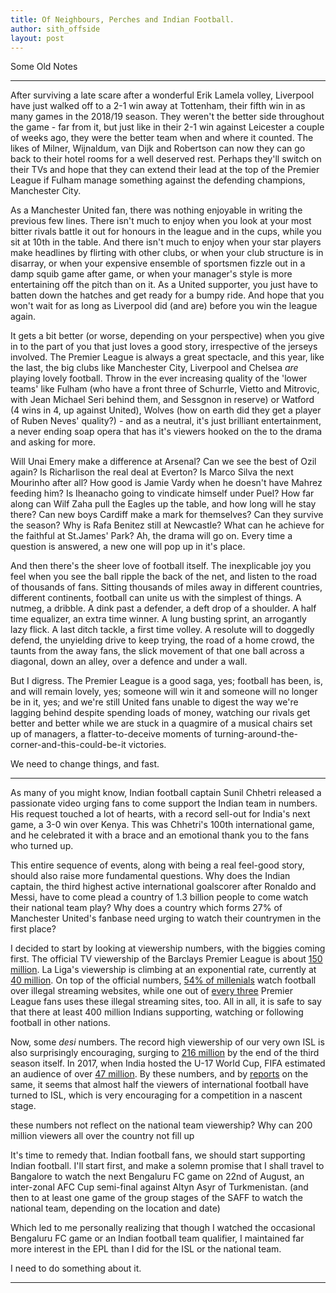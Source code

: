 ```yaml
---
title: Of Neighbours, Perches and Indian Football.
author: sith_offside
layout: post
---
```


Some Old Notes

***

After surviving a late scare after a wonderful Erik Lamela volley, Liverpool have just walked off to a 2-1 win away at Tottenham, their fifth win in as many games in the 2018/19 season. They weren't the better side throughout the game - far from it, but just like in their 2-1 win against Leicester a couple of weeks ago, they were the better team when and where it counted. The likes of Milner, Wijnaldum, van Dijk and Robertson can now they can go back to their hotel rooms for a well deserved rest. Perhaps they'll switch on their TVs and hope that they can extend their lead at the top of the Premier League if Fulham manage something against the defending champions, Manchester City. 

As a Manchester United fan, there was nothing enjoyable in writing the previous few lines. There isn't much to enjoy when you look at your most bitter rivals battle it out for honours in the league and in the cups, while you sit at 10th in the table. And there isn't much to enjoy when your star players make headlines by flirting with other clubs, or when your club structure is in disarray, or when your expensive ensemble of sportsmen fizzle out in a damp squib game after game, or when your manager's style is more entertaining off the pitch than on it. As a United supporter, you just have to batten down the hatches and get ready for a bumpy ride. And hope that you won't wait for as long as Liverpool did (and are) before you win the league again. 

It gets a bit better (or worse, depending on your perspective) when you give in to the part of you that just loves a good story, irrespective of the jerseys involved. The Premier League is always a great spectacle, and this year, like the last, the big clubs like Manchester City, Liverpool and Chelsea _are_ playing lovely football. Throw in the ever increasing quality of the 'lower teams' like Fulham (who have a front three of Schurrle, Vietto and Mitrovic, with Jean Michael Seri behind them, and Sessgnon in reserve) or Watford (4 wins in 4, up against United), Wolves (how on earth did they get a player of Ruben Neves' quality?) - and as a neutral, it's just brilliant entertainment, a never ending soap opera that has it's viewers hooked on the to the drama and asking for more.

Will Unai Emery make a difference at Arsenal? Can we see the best of Ozil again? Is Richarlison the real deal at Everton? Is Marco Silva the next Mourinho after all? How good is Jamie Vardy when he doesn't have Mahrez feeding him? Is Iheanacho going to vindicate himself under Puel? How far along can Wilf Zaha pull the Eagles up the table, and how long will he stay there? Can new boys Cardiff make a mark for themselves? Can they survive the season? Why is Rafa Benitez still at Newcastle? What can he achieve for the faithful at St.James' Park? Ah, the drama will go on. Every time a question is answered, a new one will pop up in it's place.

And then there's the sheer love of football itself. The inexplicable joy you feel when you see the ball ripple the back of the net, and listen to the road of thousands of fans. Sitting thousands of miles away in different countries, different continents, football can unite us with the simplest of things. A nutmeg, a dribble. A dink past a defender, a deft drop of a shoulder. A half time equalizer, an extra time winner. A lung busting sprint, an arrogantly lazy flick. A last ditch tackle, a first time volley. A resolute will to doggedly defend, the unyielding drive to keep trying, the road of a home crowd, the taunts from the away fans, the slick movement of that one ball across a diagonal, down an alley, over a defence and under a wall. 

But I digress. The Premier League is a good saga, yes; football has been, is, and will remain lovely, yes; someone will win it and someone will no longer be in it, yes; and we're still United fans unable to digest the way we're lagging behind despite spending loads of money, watching our rivals get better and better while we are stuck in a quagmire of a musical chairs set up of managers, a flatter-to-deceive moments of turning-around-the-corner-and-this-could-be-it victories. 

We need to change things, and fast.

***

As many of you might know, Indian football captain Sunil Chhetri released a passionate video urging fans to come support the Indian team in numbers. His request touched a lot of hearts, with a record sell-out for India's next game, a 3-0 win over Kenya. This was Chhetri's 100th international game, and he celebrated it with a brace and an emotional thank you to the fans who turned up. 

This entire sequence of events, along with being a real feel-good story, should also raise more fundamental questions. Why does the Indian captain, the third highest active international goalscorer after Ronaldo and Messi, have to come plead a country of 1.3 billion people to come watch their national team play? Why does a country which forms 27% of Manchester United's fanbase need urging to watch their countrymen in the first place? 

I decided to start by looking at viewership numbers, with the biggies coming first. The official TV viewership of the Barclays Premier League is about [150 million](indianexpress.com/article/sports/football/ministry-lays-ground-for-top-english-premier-league-clubs-to-play-in-india-4778242/). La Liga's viewership is climbing at an exponential rate, currently at [40 million](https://economictimes.indiatimes.com/news/sports/la-ligas-reach-has-grown-400-in-india-rajesh-kaul/articleshow/61807040.cms). On top of the official numbers, [54% of millenials](https://www.theguardian.com/sport/2017/apr/25/illegal-streams-live-sports-sports-industry-group) watch football over illegal streaming websites, while one out of [every three](https://www.bbc.com/sport/football/40483486) Premier League fans uses these illegal streaming sites, too. All in all, it is safe to say that there at least 400 million Indians supporting, watching or following football in other nations. 

Now, some _desi_ numbers. The record high viewership of our very own ISL is also surprisingly encouraging, surging to [216 million](https://timesofindia.indiatimes.com/sports/football/indian-super-league/top-stories/upward-trend-in-isl-viewership-9-million-more-than-last-year/articleshow/56295972.cms) by the end of the third season itself. In 2017, when India hosted the U-17 World Cup, FIFA estimated an audience of over [47 million](https://timesofindia.indiatimes.com/sports/football/top-stories/football-in-india-success-of-fifa-world-cup-isl-i-league-tussle/articleshow/62191117.cms). By these numbers, and by [reports](http://www.indiantelevision.com/television/tv-channels/sports/isl-piggybacks-on-epls-popularity-to-gain-viewership-171219) on the same, it seems that almost half the viewers of international football have turned to ISL, which is very encouraging for a competition in a nascent stage. 

these numbers not reflect on the national team viewership? Why can 200 million viewers all over the country not fill up 

It's time to remedy that. Indian football fans, we should start supporting Indian football. I'll start first, and make a solemn promise that I shall travel to Bangalore to watch the next Bengaluru FC game on 22nd of August, an inter-zonal AFC Cup semi-final against Altyn Asyr of Turkmenistan. (and then to at least one game of the group stages of the SAFF to watch the national team, depending on the location and date)

Which led to me personally realizing that though I watched the occasional Bengaluru FC game or an Indian football team qualifier, I maintained far more interest in the EPL than I did for the ISL or the national team. 

I need to do something about it.

***